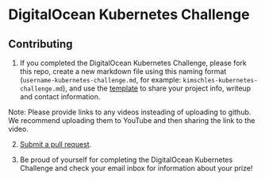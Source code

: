 # DigitalOcean Kubernetes Challenge 

## Contributing

1. If you completed the DigitalOcean Kubernetes Challenge, please fork this repo, create a new markdown file using this naming format (`username-kubernetes-challenge.md`, for example: `kimschles-kubernetes-challenge.md`), and use the [template](template.md) to share your project info, writeup and contact information. 

Note: Please provide links to any videos insteading of uploading to github. We recommend uploading them to YouTube and then sharing the link to the video.

2. [Submit a pull request](https://help.github.com/articles/creating-a-pull-request-from-a-fork/).

3. Be proud of yourself for completing the DigitalOcean Kubernetes Challenge and check your email inbox for information about your prize! 






